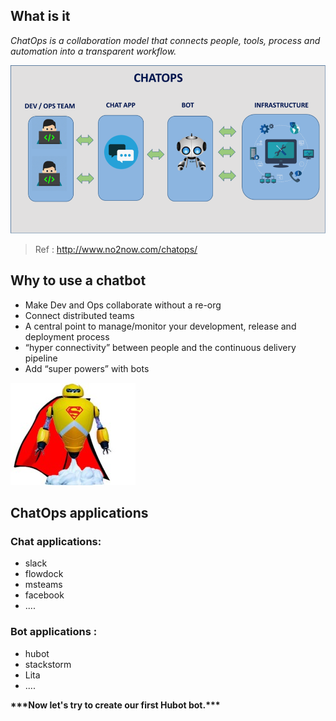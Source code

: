 ## What is it 
*ChatOps is a collaboration model that connects people, tools, process and automation into a transparent workflow.*

![](./assets/chatops.png)

>Ref : http://www.no2now.com/chatops/

## Why to use a chatbot

- Make Dev and Ops collaborate without a re-org
- Connect distributed teams​
- A central point to manage/monitor your development, release and deployment process
- “hyper connectivity” between people and the continuous delivery pipeline​
- Add “super powers” with bots

![superBot](./assets/superBot-200x164.jpg)
  
## ChatOps applications

### Chat applications:

- slack
- flowdock
- msteams
- facebook
- ....

### Bot applications :

- hubot
- stackstorm
- Lita
- ....


 


 **\*\*\*Now let's try to create our first Hubot bot.\*\*\***